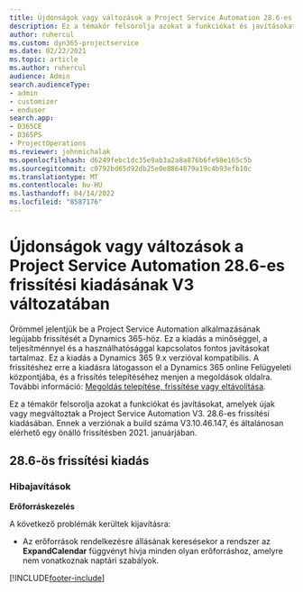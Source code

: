 ```yaml
---
title: Újdonságok vagy változások a Project Service Automation 28.6-es gyorsjavításának V3 változatában
description: Ez a témakör felsorolja azokat a funkciókat és javításokat, amelyek elérhetőek a Project Service Automation 28.6-es gyorsjavításának V3 változatában.
author: ruhercul
ms.custom: dyn365-projectservice
ms.date: 02/22/2021
ms.topic: article
ms.author: ruhercul
audience: Admin
search.audienceType:
- admin
- customizer
- enduser
search.app:
- D365CE
- D365PS
- ProjectOperations
ms.reviewer: johnmichalak
ms.openlocfilehash: d6249febc1dc35e9ab3a2a8a876b6fe98e165c5b
ms.sourcegitcommit: c0792bd65d92db25e0e8864879a19c4b93efb10c
ms.translationtype: MT
ms.contentlocale: hu-HU
ms.lasthandoff: 04/14/2022
ms.locfileid: "8587176"
---
```

# <a name="whats-new-or-changed-in-project-service-automation-update-release-286-v3"></a>Újdonságok vagy változások a Project Service Automation 28.6-es frissítési kiadásának V3 változatában

Örömmel jelentjük be a Project Service Automation alkalmazásának legújabb frissítését a Dynamics 365-höz. Ez a kiadás a minőséggel, a teljesítménnyel és a használhatósággal kapcsolatos fontos javításokat tartalmaz. Ez a kiadás a Dynamics 365 9.x verzióval kompatibilis. A frissítéshez erre a kiadásra látogasson el a Dynamics 365 online Felügyeleti központjába, és a frissítés telepítéséhez menjen a megoldások oldalra. További információ: [Megoldás telepítése, frissítése vagy eltávolítása](/power-platform/admin/install-remove-preferred-solution).

Ez a témakör felsorolja azokat a funkciókat és javításokat, amelyek újak vagy megváltoztak a Project Service Automation V3. 28.6-es frissítési kiadásában. Ennek a verziónak a build száma V3.10.46.147, és általánosan elérhető egy önálló frissítésben 2021. januárjában.

## <a name="update-release-286"></a>28.6-ös frissítési kiadás

### <a name="bug-fixes"></a>Hibajavítások


**Erőforráskezelés**

A következő problémák kerültek kijavításra:

- Az erőforrások rendelkezésre állásának keresésekor a rendszer az **ExpandCalendar** függvényt hívja minden olyan erőforráshoz, amelyre nem vonatkoznak naptári szabályok.


[!INCLUDE[footer-include](../includes/footer-banner.md)]
